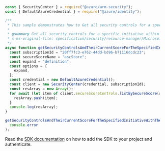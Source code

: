 ```javascript
const { SecurityCenter } = require("@azure/arm-security");
const { DefaultAzureCredential } = require("@azure/identity");

/**
 * This sample demonstrates how to Get all security controls for a specific initiative within a scope
 *
 * @summary Get all security controls for a specific initiative within a scope
 * x-ms-original-file: specification/security/resource-manager/Microsoft.Security/stable/2020-01-01/examples/secureScores/ListSecureScoreControlsForNameWithExpand_builtin_example.json
 */
async function getSecurityControlsAndTheirCurrentScoreForTheSpecifiedInitiativeWithTheExpandParameter() {
  const subscriptionId = "20ff7fc3-e762-44dd-bd96-b71116dcdc23";
  const secureScoreName = "ascScore";
  const expand = "definition";
  const options = {
    expand,
  };
  const credential = new DefaultAzureCredential();
  const client = new SecurityCenter(credential, subscriptionId);
  const resArray = new Array();
  for await (let item of client.secureScoreControls.listBySecureScore(secureScoreName, options)) {
    resArray.push(item);
  }
  console.log(resArray);
}

getSecurityControlsAndTheirCurrentScoreForTheSpecifiedInitiativeWithTheExpandParameter().catch(
  console.error
);
```

Read the [SDK documentation](https://github.com/Azure/azure-sdk-for-js/blob/%40azure%2Farm-security_5.0.0/sdk/security/arm-security/README.md) on how to add the SDK to your project and authenticate.
